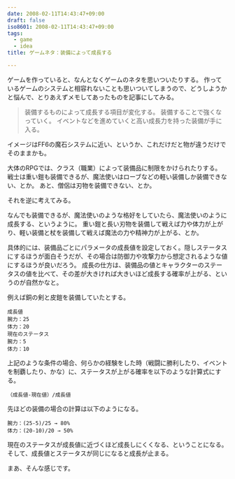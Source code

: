 ```yaml
---
date: 2008-02-11T14:43:47+09:00
draft: false
iso8601: 2008-02-11T14:43:47+09:00
tags:
  - game
  - idea
title: ゲームネタ：装備によって成長する

---
```


ゲームを作っていると、なんとなくゲームのネタを思いついたりする。
作っているゲームのシステムと相容れないことも思いついてしまうので、どうしようかと悩んで、とりあえずメモしてあったものを記事にしてみる。

<blockquote>装備するものによって成長する項目が変化する。
装備することで強くなっていく。
イベントなどを進めていくと高い成長力を持った装備が手に入る。</blockquote>

イメージはFF6の魔石システムに近い、というか、これだけだと物が違うだけでそのままかも。

大体のRPGでは、クラス（職業）によって装備品に制限をかけられたりする。
戦士は重い鎧も装備できるが、魔法使いはローブなどの軽い装備しか装備できない、とか。
あと、僧侶は刃物を装備できない、とか。

それを逆に考えてみる。

なんでも装備できるが、魔法使いのような格好をしていたら、魔法使いのように成長する、というように。
重い鎧と長い刃物を装備して戦えば力や体力が上がり、軽い装備と杖を装備して戦えば魔法の力や精神力が上がる、とか。

具体的には、装備品ごとにパラメータの成長値を設定しておく。隠しステータスにするほうが面白そうだが、その場合は防御力や攻撃力から想定されるような値にするほうが良いだろう。
成長の仕方は、装備品の値とキャラクターのステータスの値を比べて、その差が大きければ大きいほど成長する確率が上がる、というのが自然かなと。

例えば銅の剣と皮鎧を装備していたとする。

```text
成長値
腕力：25
体力：20
現在のステータス
腕力：5
体力：10
```

上記のような条件の場合、何らかの経験をした時（戦闘に勝利したり、イベントを制覇したり、かな）に、ステータスが上がる確率を以下のような計算式にする。

```text
（成長値-現在値）/成長値
```

先ほどの装備の場合の計算は以下のようになる。

```text
腕力：(25-5)/25 → 80%
体力：(20-10)/20 → 50%
```

現在のステータスが成長値に近づくほど成長しにくくなる、ということになる。
そして、成長値とステータスが同じになると成長が止まる。

まあ、そんな感じです。
